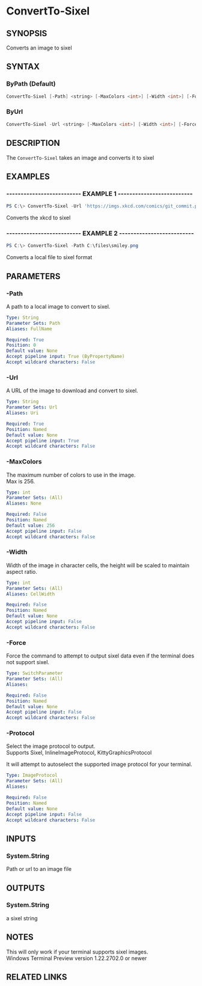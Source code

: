 ﻿---
external help file: Sixel.dll-Help.xml
Module Name: Sixel
online version: https://github.com/trackd/Sixel/blob/main/docs/en-US/ConvertTo-Sixel.md
schema: 2.0.0
---

# ConvertTo-Sixel

## SYNOPSIS

Converts an image to sixel  

## SYNTAX

### ByPath (Default)

```powershell
ConvertTo-Sixel [-Path] <string> [-MaxColors <int>] [-Width <int>] [-Force] [<CommonParameters>]
```

### ByUrl

```powershell
ConvertTo-Sixel -Url <string> [-MaxColors <int>] [-Width <int>] [-Force] [<CommonParameters>]
```

## DESCRIPTION

The `ConvertTo-Sixel` takes an image and converts it to sixel  

## EXAMPLES

### -------------------------- EXAMPLE 1 --------------------------

```powershell
PS C:\> ConvertTo-Sixel -Url 'https://imgs.xkcd.com/comics/git_commit.png'
```

Converts the xkcd to sixel  

### -------------------------- EXAMPLE 2 --------------------------

```powershell
PS C:\> ConvertTo-Sixel -Path C:\files\smiley.png
```

Converts a local file to sixel format  

## PARAMETERS

### -Path

A path to a local image to convert to sixel.  

```yaml
Type: String
Parameter Sets: Path
Aliases: FullName

Required: True
Position: 0
Default value: None
Accept pipeline input: True (ByPropertyName)
Accept wildcard characters: False
```

### -Url

A URL of the image to download and convert to sixel.  

```yaml
Type: String
Parameter Sets: Url
Aliases: Uri

Required: True
Position: Named
Default value: None
Accept pipeline input: True
Accept wildcard characters: False
```

### -MaxColors

The maximum number of colors to use in the image.  
Max is 256.  

```yaml
Type: int
Parameter Sets: (All)
Aliases: None

Required: False
Position: Named
Default value: 256
Accept pipeline input: False
Accept wildcard characters: False
```

### -Width

Width of the image in character cells, the height will be scaled to maintain aspect ratio.  

```yaml
Type: int
Parameter Sets: (All)
Aliases: CellWidth

Required: False
Position: Named
Default value: None
Accept pipeline input: False
Accept wildcard characters: False
```

### -Force

Force the command to attempt to output sixel data even if the terminal does not support sixel.  

```yaml
Type: SwitchParameter
Parameter Sets: (All)
Aliases:

Required: False
Position: Named
Default value: None
Accept pipeline input: False
Accept wildcard characters: False
```

### -Protocol

Select the image protocol to output.  
Supports Sixel, InlineImageProtocol, KittyGraphicsProtocol  

It will attempt to autoselect the supported image protocol for your terminal.  

```yaml
Type: ImageProtocol
Parameter Sets: (All)
Aliases:

Required: False
Position: Named
Default value: None
Accept pipeline input: False
Accept wildcard characters: False
```

## INPUTS

### System.String

Path or url to an image file  

## OUTPUTS

### System.String

a sixel string  

## NOTES

This will only work if your terminal supports sixel images.  
Windows Terminal Preview version 1.22.2702.0 or newer  

## RELATED LINKS
